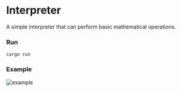 # Interpreter

A simple interpreter that can perform basic mathematical operations.

### Run

```cargo run```

### Example

![example](images/example.png)

